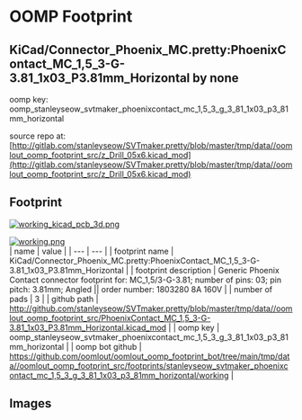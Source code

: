 # OOMP Footprint  
## KiCad/Connector_Phoenix_MC.pretty:PhoenixContact_MC_1,5_3-G-3.81_1x03_P3.81mm_Horizontal  by none  
  
oomp key: oomp_stanleyseow_svtmaker_phoenixcontact_mc_1,5_3_g_3_81_1x03_p3_81mm_horizontal  
  
source repo at: [http://gitlab.com/stanleyseow/SVTmaker.pretty/blob/master/tmp/data//oomlout_oomp_footprint_src/z_Drill_05x6.kicad_mod](http://gitlab.com/stanleyseow/SVTmaker.pretty/blob/master/tmp/data//oomlout_oomp_footprint_src/z_Drill_05x6.kicad_mod)  
## Footprint  
  
[![working_kicad_pcb_3d.png](working_kicad_pcb_3d_600.png)](working_kicad_pcb_3d.png)  
  
[![working.png](working_600.png)](working.png)  
| name | value | 
| --- | --- | 
| footprint name | KiCad/Connector_Phoenix_MC.pretty:PhoenixContact_MC_1,5_3-G-3.81_1x03_P3.81mm_Horizontal | 
| footprint description | Generic Phoenix Contact connector footprint for: MC_1,5/3-G-3.81; number of pins: 03; pin pitch: 3.81mm; Angled || order number: 1803280 8A 160V | 
| number of pads | 3 | 
| github path | http://github.com/stanleyseow/SVTmaker.pretty/blob/master/tmp/data//oomlout_oomp_footprint_src/PhoenixContact_MC_1,5_3-G-3.81_1x03_P3.81mm_Horizontal.kicad_mod | 
| oomp key | oomp_stanleyseow_svtmaker_phoenixcontact_mc_1,5_3_g_3_81_1x03_p3_81mm_horizontal | 
| oomp bot github | https://github.com/oomlout/oomlout_oomp_footprint_bot/tree/main/tmp/data//oomlout_oomp_footprint_src/footprints/stanleyseow_svtmaker_phoenixcontact_mc_1,5_3_g_3_81_1x03_p3_81mm_horizontal/working | 
## Images  
